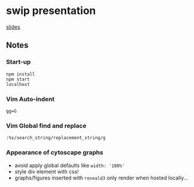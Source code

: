 # swip presentation
[slides](https://twesleyb.github.io/presentations/SwipProteomics/index.html)

## Notes

### Start-up
```
npm install
npm start
localhost
```

### Vim Auto-indent
```
gg=G
```

### Vim Global find and replace
```
:%s/search_string/replacement_string/g
```

### Appearance of cytoscape graphs
* avoid apply global defaults like `width: '100%'`
* style div element with css!
* graphs/figures inserted with `reveald3` only render when hosted locally...
